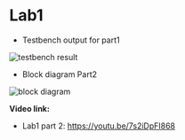 # Lab1


* Testbench output for part1

![testbench result](/image/part1screenshot.png)

* Block diagram Part2

![block diagram](/image/part1blockdiagram.png)

**Video link:** 

* Lab1 part 2: https://youtu.be/7s2iDpFI868


